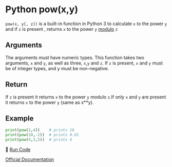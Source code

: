 # Python pow(x,y)

`pow(x, y[, z])` is a built-in function in Python 3 to calculate `x` to the power `y` and if `z` is present , returns `x` to the power `y` [modulo](https://processing.org/reference/modulo.html) `z`

## Arguments

The arguments must have numeric types.
This function takes two arguments, `x` and `y`, as well as three, `x`,`y` and `z`.
If `z` is present, `x` and `y` must be of integer types, and y must be non-negative.


## Return

If `z` is present it returns `x` to the power `y` modulo `z`.If only `x` and `y` are present it returns `x` to the power `y` (same as x**y).



## Example

```python
print(pow(2,4))    # prints 16
print(pow(10,-2))  # prints 0.01
print(pow(4,3,5))  # prints 4
```
:rocket: [Run Code](https://repl.it/CTGi)

[Official Documentation](https://docs.python.org/3/library/functions.html#pow)
